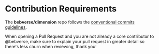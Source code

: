 # Contribution Requirements

The **bebverse/dimension** repo follows the [conventional commits guidelines](https://www.conventionalcommits.org/en/v1.0.0/#summary).

When opening a Pull Request and you are not already a core contributor to @bebverse, make sure to explain your pull request in greater detail so there's less churn when reviewing, thank you!

